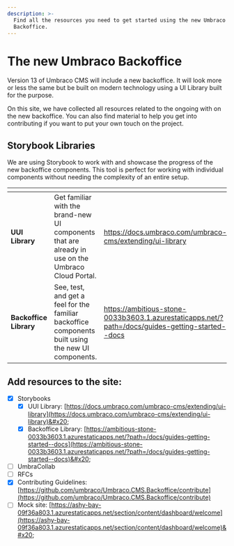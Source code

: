 ```yaml
---
description: >-
  Find all the resources you need to get started using the new Umbraco CMS
  Backoffice.
---
```


# The new Umbraco Backoffice

Version 13 of Umbraco CMS will include a new backoffice. It will look more or less the same but be built on modern technology using a UI Library built for the purpose.

On this site, we have collected all resources related to the ongoing with on the new backoffice. You can also find material to help you get into contributing if you want to put your own touch on the project.

## Storybook Libraries

We are using Storybook to work with and showcase the progress of the new backoffice components. This tool is perfect for working with individual components without needing the complexity of an entire setup.

<table data-card-size="large" data-view="cards"><thead><tr><th></th><th></th><th data-hidden data-card-target data-type="content-ref"></th><th data-hidden data-card-cover data-type="files"></th></tr></thead><tbody><tr><td><strong>UUI Library</strong></td><td>Get familiar with the brand-new UI components that are already in use on the Umbraco Cloud Portal.</td><td><a href="https://docs.umbraco.com/umbraco-cms/extending/ui-library">https://docs.umbraco.com/umbraco-cms/extending/ui-library</a></td><td><a href=".gitbook/assets/UUI.jpg">UUI.jpg</a></td></tr><tr><td><strong>Backoffice Library</strong></td><td>See, test, and get a feel for the familiar backoffice components built using the new UI components.</td><td><a href="https://ambitious-stone-0033b3603.1.azurestaticapps.net/?path=/docs/guides-getting-started--docs">https://ambitious-stone-0033b3603.1.azurestaticapps.net/?path=/docs/guides-getting-started--docs</a></td><td><a href=".gitbook/assets/backoffice.png">backoffice.png</a></td></tr></tbody></table>

## Add resources to the site:

* [x] Storybooks
  * [x] UUI Library: [https://docs.umbraco.com/umbraco-cms/extending/ui-library](https://docs.umbraco.com/umbraco-cms/extending/ui-library)&#x20;
  * [x] Backoffice Library: [https://ambitious-stone-0033b3603.1.azurestaticapps.net/?path=/docs/guides-getting-started--docs](https://ambitious-stone-0033b3603.1.azurestaticapps.net/?path=/docs/guides-getting-started--docs)&#x20;
* [ ] UmbraCollab
* [ ] RFCs
* [x] Contributing Guidelines: [https://github.com/umbraco/Umbraco.CMS.Backoffice/contribute](https://github.com/umbraco/Umbraco.CMS.Backoffice/contribute)
* [ ] Mock site: [https://ashy-bay-09f36a803.1.azurestaticapps.net/section/content/dashboard/welcome](https://ashy-bay-09f36a803.1.azurestaticapps.net/section/content/dashboard/welcome)&#x20;

